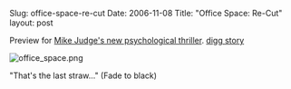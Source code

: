 Slug: office-space-re-cut
Date: 2006-11-08
Title: "Office Space: Re-Cut"
layout: post

Preview for [Mike Judge&#39;s new psychological thriller](http://www.collegehumor.com/video:1722814). [digg story](http://digg.com/videos_comedy/Office_Space_Re_Cut)

<img alt="office_space.png" class="at-xid-6a010534988cd3970b0120a5b363bb970c" id="image2391" src="http://steveivy.typepad.com/.a/6a010534988cd3970b0120a5b363bb970c-pi" />

&quot;That&#39;s the last straw...&quot; (Fade to black)
